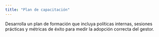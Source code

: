 ```yaml
---
title: "Plan de capacitación"
---
```

Desarrolla un plan de formación que incluya políticas internas, sesiones prácticas y métricas de éxito para medir la adopción correcta del gestor.